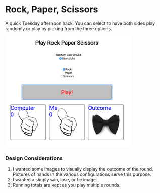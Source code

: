 # Rock, Paper, Scissors
A quick Tuesday afternoon hack. You can select to have both sides play randomly or play by picking from the three options.

<img src="rps.png" width="400px">

### Design Considerations
1. I wanted some images to visually display the outcome of the round. Pictures of hands in the various configurations serve
this purpose.
1. I wanted a simply win, lose, or tie image.
1. Running totals are kept as you play multiple rounds.
